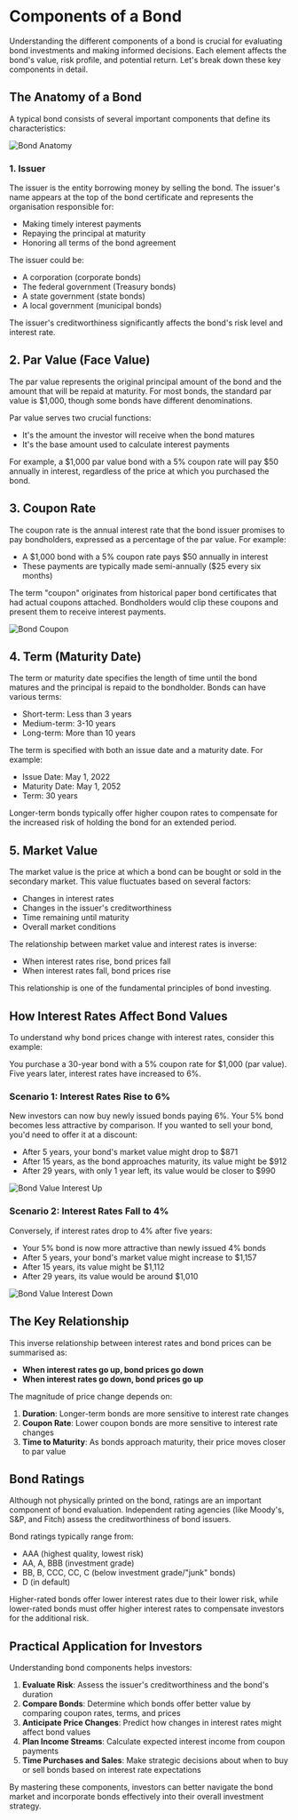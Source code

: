 # Components of a Bond

Understanding the different components of a bond is crucial for evaluating bond investments and making informed decisions. Each element affects the bond's value, risk profile, and potential return. Let's break down these key components in detail.

## The Anatomy of a Bond

A typical bond consists of several important components that define its characteristics:

![Bond Anatomy](/images/learn/bond-anatomy.svg)

### 1. Issuer

The issuer is the entity borrowing money by selling the bond. The issuer's name appears at the top of the bond certificate and represents the organisation responsible for:
- Making timely interest payments
- Repaying the principal at maturity
- Honoring all terms of the bond agreement

The issuer could be:
- A corporation (corporate bonds)
- The federal government (Treasury bonds)
- A state government (state bonds)
- A local government (municipal bonds)

The issuer's creditworthiness significantly affects the bond's risk level and interest rate.

## 2. Par Value (Face Value)

The par value represents the original principal amount of the bond and the amount that will be repaid at maturity. For most bonds, the standard par value is $1,000, though some bonds have different denominations.

Par value serves two crucial functions:
- It's the amount the investor will receive when the bond matures
- It's the base amount used to calculate interest payments

For example, a $1,000 par value bond with a 5% coupon rate will pay $50 annually in interest, regardless of the price at which you purchased the bond.

## 3. Coupon Rate

The coupon rate is the annual interest rate that the bond issuer promises to pay bondholders, expressed as a percentage of the par value. For example:
- A $1,000 bond with a 5% coupon rate pays $50 annually in interest
- These payments are typically made semi-annually ($25 every six months)

The term "coupon" originates from historical paper bond certificates that had actual coupons attached. Bondholders would clip these coupons and present them to receive interest payments.

![Bond Coupon](/images/learn/bond-coupon.svg)

## 4. Term (Maturity Date)

The term or maturity date specifies the length of time until the bond matures and the principal is repaid to the bondholder. Bonds can have various terms:
- Short-term: Less than 3 years
- Medium-term: 3-10 years
- Long-term: More than 10 years

The term is specified with both an issue date and a maturity date. For example:
- Issue Date: May 1, 2022
- Maturity Date: May 1, 2052
- Term: 30 years

Longer-term bonds typically offer higher coupon rates to compensate for the increased risk of holding the bond for an extended period.

## 5. Market Value

The market value is the price at which a bond can be bought or sold in the secondary market. This value fluctuates based on several factors:
- Changes in interest rates
- Changes in the issuer's creditworthiness
- Time remaining until maturity
- Overall market conditions

The relationship between market value and interest rates is inverse:
- When interest rates rise, bond prices fall
- When interest rates fall, bond prices rise

This relationship is one of the fundamental principles of bond investing.

## How Interest Rates Affect Bond Values

To understand why bond prices change with interest rates, consider this example:

You purchase a 30-year bond with a 5% coupon rate for $1,000 (par value). Five years later, interest rates have increased to 6%.

### Scenario 1: Interest Rates Rise to 6%

New investors can now buy newly issued bonds paying 6%. Your 5% bond becomes less attractive by comparison. If you wanted to sell your bond, you'd need to offer it at a discount:
- After 5 years, your bond's market value might drop to $871
- After 15 years, as the bond approaches maturity, its value might be $912
- After 29 years, with only 1 year left, its value would be closer to $990

![Bond Value Interest Up](/images/learn/bond-value-interest-up.svg)

### Scenario 2: Interest Rates Fall to 4%

Conversely, if interest rates drop to 4% after five years:
- Your 5% bond is now more attractive than newly issued 4% bonds
- After 5 years, your bond's market value might increase to $1,157
- After 15 years, its value might be $1,112
- After 29 years, its value would be around $1,010

![Bond Value Interest Down](/images/learn/bond-value-interest-down.svg)

## The Key Relationship

This inverse relationship between interest rates and bond prices can be summarised as:
- **When interest rates go up, bond prices go down**
- **When interest rates go down, bond prices go up**

The magnitude of price change depends on:
1. **Duration**: Longer-term bonds are more sensitive to interest rate changes
2. **Coupon Rate**: Lower coupon bonds are more sensitive to interest rate changes
3. **Time to Maturity**: As bonds approach maturity, their price moves closer to par value

## Bond Ratings

Although not physically printed on the bond, ratings are an important component of bond evaluation. Independent rating agencies (like Moody's, S&P, and Fitch) assess the creditworthiness of bond issuers.

Bond ratings typically range from:
- AAA (highest quality, lowest risk)
- AA, A, BBB (investment grade)
- BB, B, CCC, CC, C (below investment grade/"junk" bonds)
- D (in default)

Higher-rated bonds offer lower interest rates due to their lower risk, while lower-rated bonds must offer higher interest rates to compensate investors for the additional risk.

## Practical Application for Investors

Understanding bond components helps investors:

1. **Evaluate Risk**: Assess the issuer's creditworthiness and the bond's duration
2. **Compare Bonds**: Determine which bonds offer better value by comparing coupon rates, terms, and prices
3. **Anticipate Price Changes**: Predict how changes in interest rates might affect bond values
4. **Plan Income Streams**: Calculate expected interest income from coupon payments
5. **Time Purchases and Sales**: Make strategic decisions about when to buy or sell bonds based on interest rate expectations

By mastering these components, investors can better navigate the bond market and incorporate bonds effectively into their overall investment strategy.